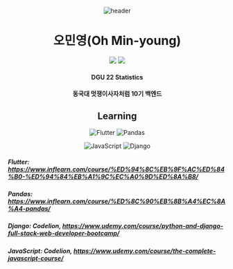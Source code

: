 <div align=center>
  
  ![header](https://capsule-render.vercel.app/api?type=waving&color=29D4C3&height=300&section=header&text=Welcome!&desc=Statistics_Programming&fontSize=80&descSize=30&descAlign=50&descAlignY=55&fontAlignY=35)
  
  
# 오민영(Oh Min-young)
  
  
  <a href="https://www.instagram.com/ohminyoung22" target="_blank"><img src="https://img.shields.io/badge/Instagram-E4405F.svg?style=flat-square&logo=Instagram&logoColor=white"/></a> 
  <a href="https://velog.io/@ohminyoung22" target="_blank"><img src="https://img.shields.io/badge/Velog-20C997.svg?style=flat-square&logo=Velog&logoColor=white"/></a>
#### DGU 22 Statistics 
#### 동국대 멋쟁이사자처럼 10기 백엔드
  
  
  
  
## Learning 

![Flutter](https://img.shields.io/badge/Flutter-02569B.svg?&style=for-the-badge&logo=Flutter&logoColor=white)     ![Pandas](https://img.shields.io/badge/Pandas-150458.svg?&style=for-the-badge&logo=Pandas&logoColor=white)
  
 ![JavaScript](https://img.shields.io/badge/JavaScript-F7DF1E.svg?&style=for-the-badge&logo=JavaScript&logoColor=white)  ![Django](https://img.shields.io/badge/Django-092E20.svg?&style=for-the-badge&logo=Django&logoColor=white) 
</div>

##### Flutter: https://www.inflearn.com/course/%ED%94%8C%EB%9F%AC%ED%84%B0-%ED%94%84%EB%A1%9C%EC%A0%9D%ED%8A%B8/
##### Pandas: https://www.inflearn.com/course/%ED%8C%90%EB%8B%A4%EC%8A%A4-pandas/
##### Django: Codelion, https://www.udemy.com/course/python-and-django-full-stack-web-developer-bootcamp/
##### JavaScript: Codelion, https://www.udemy.com/course/the-complete-javascript-course/
